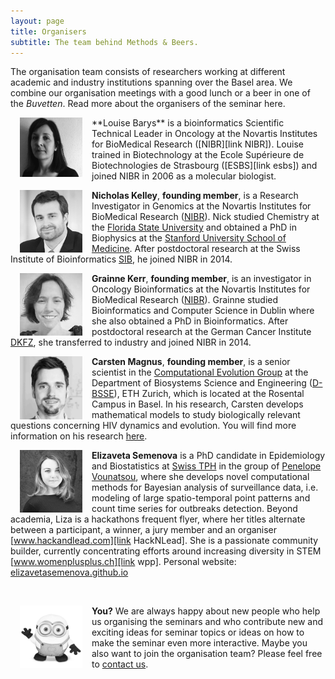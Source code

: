 ```yaml
---
layout: page
title: Organisers
subtitle: The team behind Methods & Beers.
---
```


The organisation team consists of researchers working at different academic and industry institutions spanning over the Basel area. We combine our organisation meetings with a good lunch or a beer in one of the _Buvetten_. Read more about the organisers of the seminar here.



<img src="/img/louise.jpg" alt="Drawing" style="width: 100px;" hspace="15px" align="left"/>  
**Louise Barys** is a bioinformatics Scientific Technical Leader in Oncology at the Novartis Institutes for BioMedical Research ([NIBR][link NIBR]). Louise trained in Biotechnology at the Ecole Supérieure de Biotechnologies de Strasbourg ([ESBS][link esbs]) and joined NIBR in 2006 as a molecular biologist.
<br/>

<img src="/img/nick.jpg" alt="Drawing" style="width: 100px;" hspace="15px" align="left"/>  **Nicholas Kelley**,  **founding member**, is a Research Investigator in Genomics at the Novartis Institutes for BioMedical Research ([NIBR][link NIBR]). Nick studied Chemistry at the [Florida State University][link FSU] and obtained a PhD in Biophysics at the [Stanford University School of Medicine][link Stanford]. After postdoctoral research at the Swiss Institute of Bioinformatics [SIB][link SIB], he joined NIBR in 2014.


<img src="/img/grainne.jpg" alt="Drawing" style="width: 100px;" hspace="15px" align="left"/>  **Grainne Kerr**,  **founding member**, is an investigator in Oncology Bioinformatics at the Novartis Institutes for BioMedical Research ([NIBR][link NIBR]). Grainne studied Bioinformatics and Computer Science in Dublin where she also obtained a PhD in Bioinformatics. After postdoctoral research at the German Cancer Institute [DKFZ][link DKFZ], she transferred to industry and joined NIBR in 2014.


<img src="/img/carsten2.jpg" alt="Drawing" style="width: 100px;" hspace="15px" align="left"/>  **Carsten Magnus**, **founding member**,  is a senior scientist in the [Computational Evolution Group][link Tanja] at the Department of Biosystems Science and Engineering ([D-BSSE][link BSSE]), ETH Zurich, which is located at the Rosental Campus in Basel. In his research, Carsten develops mathematical models to study biologically relevant questions concerning HIV dynamics and evolution. You will find more information on his research [here][link Carsten].


<img src="/img/liza_bw.jpg" alt="Drawing" style="width: 100px;" hspace="15px" align="left"/> **Elizaveta Semenova** is a PhD candidate in Epidemiology and  Biostatistics at [Swiss TPH][link TPH] in the group of [Penelope Vounatsou][link Bayesian group], where she develops novel computational methods for Bayesian analysis of surveillance data, i.e. modeling of large spatio-temporal point patterns and count time series for outbreaks detection. Beyond academia, Liza is a hackathons frequent flyer, where her titles alternate between a participant, a winner, a jury member and an organiser [www.hackandlead.com][link HackNLead]. She is a passionate community builder, currently concentrating efforts around increasing diversity in STEM [www.womenplusplus.ch][link wpp]. Personal website: [elizavetasemenova.github.io][link liza]

<br/>

<img src="/img/minion.jpg" alt="Drawing" style="width: 100px;" hspace="15px" align="left"/> **You?** We are always happy about new people who help us organising the seminars and who contribute new and exciting ideas for seminar topics or ideas on how to make the seminar even more interactive. Maybe you also want to join the organisation team? Please feel free to [contact us][link contact].


[link Stanford]: http://med.stanford.edu/
[link FSU]: https://www.fsu.edu/
[link esbs]: https://esbs.unistra.fr/en/
[link contact]: /contact/
[link BSSE]: http://www.bsse.ethz.ch/
[link Tanja]: http://www.bsse.ethz.ch/cevo
[link Carsten]: https://magnuscar.github.io
[link TPH]: https://www.swisstph.ch/en/
[link Bayesian group]: https://www.swisstph.ch/en/about/eph/biostatistics/bayesian-modelling-and-analysis/
[link HackNLead]: http://www.hackandlead.com/
[link wpp]: https://www.womenplusplus.ch/
[link liza]: https://elizavetasemenova.github.io/
[link NIBR]: https://www.novartis.com/our-science/novartis-institutes-biomedical-research
[link DKFZ]: https://www.dkfz.de/en/index.html
[link SIB]: https://www.sib.swiss/
